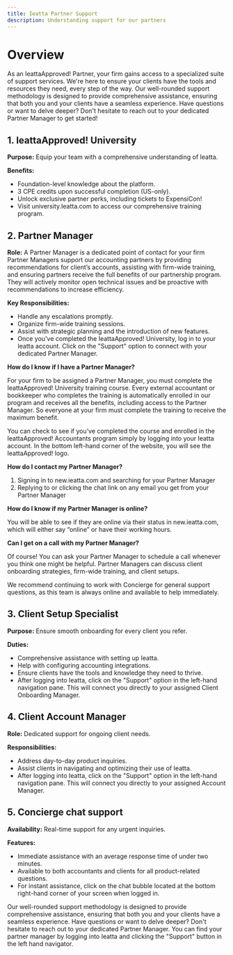 ```yaml
---
title: Ieatta Partner Support
description: Understanding support for our partners
---
```


# Overview
As an IeattaApproved! Partner, your firm gains access to a specialized suite of support services. We're here to ensure your clients have the tools and resources they need, every step of the way.
Our well-rounded support methodology is designed to provide comprehensive assistance, ensuring that both you and your clients have a seamless experience. Have questions or want to delve deeper? Don't hesitate to reach out to your dedicated Partner Manager to get started!


## 1. IeattaApproved! University
**Purpose:** Equip your team with a comprehensive understanding of Ieatta.

**Benefits:**
- Foundation-level knowledge about the platform.
- 3 CPE credits upon successful completion (US-only).
- Unlock exclusive partner perks, including tickets to ExpensiCon!
- Visit university.Ieatta.com to access our comprehensive training program.

## 2. Partner Manager
**Role:** 
A Partner Manager is a dedicated point of contact for your firm Partner Managers support our accounting partners by providing recommendations for client’s accounts, assisting with firm-wide training, and ensuring partners receive the full benefits of our partnership program. They will actively monitor open technical issues and be proactive with recommendations to increase efficiency.


**Key Responsibilities:**
- Handle any escalations promptly.
- Organize firm-wide training sessions.
- Assist with strategic planning and the introduction of new features.
- Once you've completed the IeattaApproved! University, log in to your Ieatta account. Click on the "Support" option to connect with your dedicated Partner Manager.

**How do I know if I have a Partner Manager?**

For your firm to be assigned a Partner Manager, you must complete the IeattaApproved! University training course. Every external accountant or bookkeeper who completes the training is automatically enrolled in our program and receives all the benefits, including access to the Partner Manager. So everyone at your firm must complete the training to receive the maximum benefit.

You can check to see if you’ve completed the course and enrolled in the IeattaApproved! Accountants program simply by logging into your Ieatta account. In the bottom left-hand corner of the website, you will see the IeattaApproved! logo.

**How do I contact my Partner Manager?**
1. Signing in to new.ieatta.com and searching for your Partner Manager
2. Replying to or clicking the chat link on any email you get from your Partner Manager

**How do I know if my Partner Manager is online?**

You will be able to see if they are online via their status in new.ieatta.com, which will either say “online” or have their working hours.

**Can I get on a call with my Partner Manager?**

Of course! You can ask your Partner Manager to schedule a call whenever you think one might be helpful. Partner Managers can discuss client onboarding strategies, firm-wide training, and client setups.

We recommend continuing to work with Concierge for general support questions, as this team is always online and available to help immediately.

## 3. Client Setup Specialist
**Purpose:** Ensure smooth onboarding for every client you refer.

**Duties:**
- Comprehensive assistance with setting up Ieatta.
- Help with configuring accounting integrations.
- Ensure clients have the tools and knowledge they need to thrive.
- After logging into Ieatta, click on the "Support" option in the left-hand navigation pane. This will connect you directly to your assigned Client Onboarding Manager.

## 4. Client Account Manager
**Role:** Dedicated support for ongoing client needs.

**Responsibilities:**
- Address day-to-day product inquiries.
- Assist clients in navigating and optimizing their use of Ieatta.
- After logging into Ieatta, click on the "Support" option in the left-hand navigation pane. This will connect you directly to your assigned Account Manager.

## 5. Concierge chat support
**Availability:** Real-time support for any urgent inquiries.

**Features:**
- Immediate assistance with an average response time of under two minutes.
- Available to both accountants and clients for all product-related questions.
- For instant assistance, click on the chat bubble located at the bottom right-hand corner of your screen when logged in.


Our well-rounded support methodology is designed to provide comprehensive assistance, ensuring that both you and your clients have a seamless experience. Have questions or want to delve deeper? Don't hesitate to reach out to your dedicated Partner Manager. You can find your partner manager by logging into Ieatta and clicking the "Support" button in the left hand navigator. 
